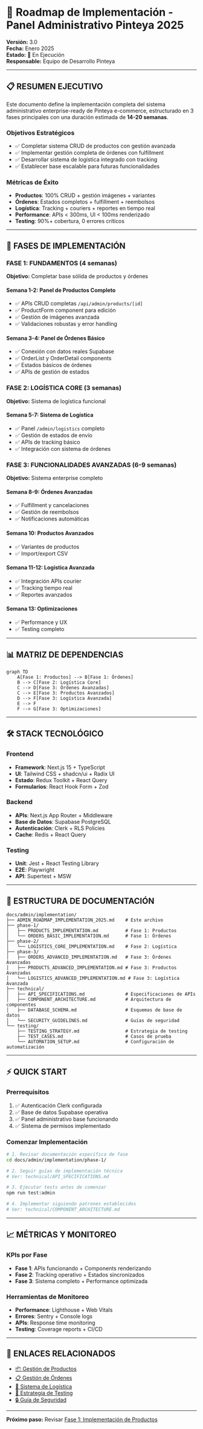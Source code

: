 # 🚀 Roadmap de Implementación - Panel Administrativo Pinteya 2025

**Versión:** 3.0  
**Fecha:** Enero 2025  
**Estado:** 🔄 En Ejecución  
**Responsable:** Equipo de Desarrollo Pinteya  

---

## 📋 **RESUMEN EJECUTIVO**

Este documento define la implementación completa del sistema administrativo enterprise-ready de Pinteya e-commerce, estructurado en 3 fases principales con una duración estimada de **14-20 semanas**.

### **Objetivos Estratégicos**
- ✅ Completar sistema CRUD de productos con gestión avanzada
- ✅ Implementar gestión completa de órdenes con fulfillment
- ✅ Desarrollar sistema de logística integrado con tracking
- ✅ Establecer base escalable para futuras funcionalidades

### **Métricas de Éxito**
- **Productos**: 100% CRUD + gestión imágenes + variantes
- **Órdenes**: Estados completos + fulfillment + reembolsos
- **Logística**: Tracking + couriers + reportes en tiempo real
- **Performance**: APIs < 300ms, UI < 100ms renderizado
- **Testing**: 90%+ cobertura, 0 errores críticos

---

## 🎯 **FASES DE IMPLEMENTACIÓN**

### **FASE 1: FUNDAMENTOS (4 semanas)**
**Objetivo:** Completar base sólida de productos y órdenes

#### **Semana 1-2: Panel de Productos Completo**
- ✅ APIs CRUD completas `/api/admin/products/[id]`
- ✅ ProductForm component para edición
- ✅ Gestión de imágenes avanzada
- ✅ Validaciones robustas y error handling

#### **Semana 3-4: Panel de Órdenes Básico**
- ✅ Conexión con datos reales Supabase
- ✅ OrderList y OrderDetail components
- ✅ Estados básicos de órdenes
- ✅ APIs de gestión de estados

### **FASE 2: LOGÍSTICA CORE (3 semanas)**
**Objetivo:** Sistema de logística funcional

#### **Semana 5-7: Sistema de Logística**
- ✅ Panel `/admin/logistics` completo
- ✅ Gestión de estados de envío
- ✅ APIs de tracking básico
- ✅ Integración con sistema de órdenes

### **FASE 3: FUNCIONALIDADES AVANZADAS (6-9 semanas)**
**Objetivo:** Sistema enterprise completo

#### **Semana 8-9: Órdenes Avanzadas**
- ✅ Fulfillment y cancelaciones
- ✅ Gestión de reembolsos
- ✅ Notificaciones automáticas

#### **Semana 10: Productos Avanzados**
- ✅ Variantes de productos
- ✅ Import/export CSV

#### **Semana 11-12: Logística Avanzada**
- ✅ Integración APIs courier
- ✅ Tracking tiempo real
- ✅ Reportes avanzados

#### **Semana 13: Optimizaciones**
- ✅ Performance y UX
- ✅ Testing completo

---

## 📊 **MATRIZ DE DEPENDENCIAS**

```mermaid
graph TD
    A[Fase 1: Productos] --> B[Fase 1: Órdenes]
    B --> C[Fase 2: Logística Core]
    C --> D[Fase 3: Órdenes Avanzadas]
    C --> E[Fase 3: Productos Avanzados]
    D --> F[Fase 3: Logística Avanzada]
    E --> F
    F --> G[Fase 3: Optimizaciones]
```

---

## 🛠️ **STACK TECNOLÓGICO**

### **Frontend**
- **Framework**: Next.js 15 + TypeScript
- **UI**: Tailwind CSS + shadcn/ui + Radix UI
- **Estado**: Redux Toolkit + React Query
- **Formularios**: React Hook Form + Zod

### **Backend**
- **APIs**: Next.js App Router + Middleware
- **Base de Datos**: Supabase PostgreSQL
- **Autenticación**: Clerk + RLS Policies
- **Cache**: Redis + React Query

### **Testing**
- **Unit**: Jest + React Testing Library
- **E2E**: Playwright
- **API**: Supertest + MSW

---

## 📁 **ESTRUCTURA DE DOCUMENTACIÓN**

```
docs/admin/implementation/
├── ADMIN_ROADMAP_IMPLEMENTATION_2025.md    # Este archivo
├── phase-1/
│   ├── PRODUCTS_IMPLEMENTATION.md          # Fase 1: Productos
│   └── ORDERS_BASIC_IMPLEMENTATION.md      # Fase 1: Órdenes
├── phase-2/
│   └── LOGISTICS_CORE_IMPLEMENTATION.md    # Fase 2: Logística
├── phase-3/
│   ├── ORDERS_ADVANCED_IMPLEMENTATION.md   # Fase 3: Órdenes Avanzadas
│   ├── PRODUCTS_ADVANCED_IMPLEMENTATION.md # Fase 3: Productos Avanzadas
│   └── LOGISTICS_ADVANCED_IMPLEMENTATION.md # Fase 3: Logística Avanzada
├── technical/
│   ├── API_SPECIFICATIONS.md               # Especificaciones de APIs
│   ├── COMPONENT_ARCHITECTURE.md           # Arquitectura de componentes
│   ├── DATABASE_SCHEMA.md                  # Esquemas de base de datos
│   └── SECURITY_GUIDELINES.md              # Guías de seguridad
└── testing/
    ├── TESTING_STRATEGY.md                 # Estrategia de testing
    ├── TEST_CASES.md                       # Casos de prueba
    └── AUTOMATION_SETUP.md                 # Configuración de automatización
```

---

## ⚡ **QUICK START**

### **Prerrequisitos**
1. ✅ Autenticación Clerk configurada
2. ✅ Base de datos Supabase operativa
3. ✅ Panel administrativo base funcionando
4. ✅ Sistema de permisos implementado

### **Comenzar Implementación**
```bash
# 1. Revisar documentación específica de fase
cd docs/admin/implementation/phase-1/

# 2. Seguir guías de implementación técnica
# Ver: technical/API_SPECIFICATIONS.md

# 3. Ejecutar tests antes de comenzar
npm run test:admin

# 4. Implementar siguiendo patrones establecidos
# Ver: technical/COMPONENT_ARCHITECTURE.md
```

---

## 📈 **MÉTRICAS Y MONITOREO**

### **KPIs por Fase**
- **Fase 1**: APIs funcionando + Components renderizando
- **Fase 2**: Tracking operativo + Estados sincronizados
- **Fase 3**: Sistema completo + Performance optimizada

### **Herramientas de Monitoreo**
- **Performance**: Lighthouse + Web Vitals
- **Errores**: Sentry + Console logs
- **APIs**: Response time monitoring
- **Testing**: Coverage reports + CI/CD

---

## 🔗 **ENLACES RELACIONADOS**

- [📦 Gestión de Productos](./modules/PRODUCT_MANAGEMENT_MODULE.md)
- [📋 Gestión de Órdenes](./modules/ORDER_MANAGEMENT_MODULE.md)
- [🚚 Sistema de Logística](./modules/LOGISTICS_MODULE.md)
- [🧪 Estrategia de Testing](./TESTING_STRATEGY.md)
- [🔒 Guía de Seguridad](./SECURITY_GUIDE.md)

---

**Próximo paso:** Revisar [Fase 1: Implementación de Productos](./phase-1/PRODUCTS_IMPLEMENTATION.md)

